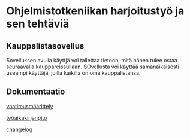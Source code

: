# Ohjelmistotkeniikan harjoitustyö ja sen tehtäviä
## Kauppalistasovellus
Sovelluksen avulla käyttjä voi tallettaa tietoon, mitä hänen tulee ostaa seuraavalla kauppareissullaan. SOvellusta voi käyttää samanaikaisesti useampi käyttäjä, joilla kaikilla on oma kauppalistansa. 
## Dokumentaatio
[vaatimusmäärittely](https://github.com/seppaemi/ot-harjoitustyo/blob/master/dokumentaatio/vaatimusm%C3%A4%C3%A4rittely.md)

[työaikakirjanpito](https://github.com/seppaemi/ot-harjoitustyo/blob/master/dokumentaatio/Ty%C3%B6aikakirjanpito.md)

[changelog](https://github.com/seppaemi/ot-harjoitustyo/blob/master/dokumentaatio/changelog.md)

